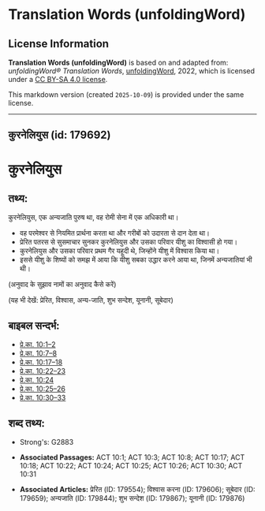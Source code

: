 # Translation Words (unfoldingWord)

## License Information

**Translation Words (unfoldingWord)** is based on and adapted from: _unfoldingWord® Translation Words_, [unfoldingWord](https://unfoldingword.org/utw), 2022, which is licensed under a [CC BY-SA 4.0 license](https://creativecommons.org/licenses/by-sa/4.0/legalcode.en).

This markdown version (created `2025-10-09`) is provided under the same license.



--------------------------------

## कुरनेलियुस (id: 179692)

कुरनेलियुस
==========

तथ्य:
-----

कुरनेलियुस, एक अन्यजाति पुरुष था, वह रोमी सेना में एक अधिकारी था।

* वह परमेश्वर से नियमित प्रार्थना करता था और गरीबों को उदारता से दान देता था।
* प्रेरित पतरस से सुसमाचार सुनकर कुरनेलियुस और उसका परिवार यीशु का विश्वासी हो गया।
* कुरनेलियुस और उसका परिवार प्रथम गैर यहूदी थे, जिन्होंने यीशु में विश्वास किया था।
* इससे यीशु के शिष्यों को समझ में आया कि यीशु सबका उद्धार करने आया था, जिनमें अन्यजातियां भी थी।

(अनुवाद के सुझाव नामों का अनुवाद कैसे करें)

(यह भी देखें: प्रेरित, विश्वास, अन्य\-जाति, शुभ सन्देश, यूनानी, सूबेदार)

बाइबल सन्दर्भ:
--------------

* [प्रे.का. 10:1–2](https://ref.ly/Acts10:1-Acts10:2)
* [प्रे.का. 10:7–8](https://ref.ly/Acts10:7-Acts10:8)
* [प्रे.का. 10:17–18](https://ref.ly/Acts10:17-Acts10:18)
* [प्रे.का. 10:22–23](https://ref.ly/Acts10:22-Acts10:23)
* [प्रे.का. 10:24](https://ref.ly/Acts10:24)
* [प्रे.का. 10:25–26](https://ref.ly/Acts10:25-Acts10:26)
* [प्रे.का. 10:30–33](https://ref.ly/Acts10:30-Acts10:33)

शब्द तथ्य:
----------

* Strong's: G2883

* **Associated Passages:** ACT 10:1; ACT 10:3; ACT 10:8; ACT 10:17; ACT 10:18; ACT 10:22; ACT 10:24; ACT 10:25; ACT 10:26; ACT 10:30; ACT 10:31
* **Associated Articles:** प्रेरित (ID: 179554); विश्वास करना (ID: 179606); सूबेदार (ID: 179659); अन्यजाति (ID: 179844); शुभ सन्देश (ID: 179867); यूनानी (ID: 179876)

